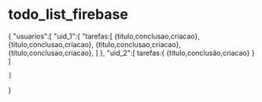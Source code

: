 # todo_list_firebase
{
    "usuarios":[
        "uid_1":{
            "tarefas:[
                {titulo,conclusao,criacao},
                {titulo,conclusao,criacao},
                {titulo,conclusao,criacao},
                {titulo,conclusao,criacao},
            ]
        },
        "uid_2":[
            tarefas:{
                {titulo,conclusão,criacao}
            }
        ]

        
    ]
}